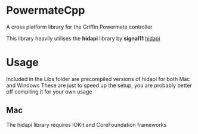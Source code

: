 # PowermateCpp
A cross platform library for the Griffin Powermate controller

This library heavily utilises the **hidapi** library by **signal11**
[hidapi](https://github.com/signal11/hidapi)

# Usage

Included in the Libs folder are precompiled versions of hidapi for both Mac and Windows
These are just to speed up the setup, you are probably better off compiling it for your own usage

## Mac 
The hidapi library requires IOKit and CoreFoundation frameworks

